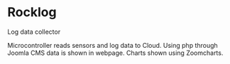 # Rocklog
Log data collector

Microcontroller reads sensors and log data to Cloud.
Using php through Joomla CMS data is shown in webpage.
Charts shown using Zoomcharts.
